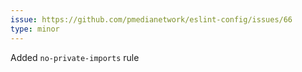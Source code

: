 ```yaml
---
issue: https://github.com/pmedianetwork/eslint-config/issues/66
type: minor
---
```


Added `no-private-imports` rule

